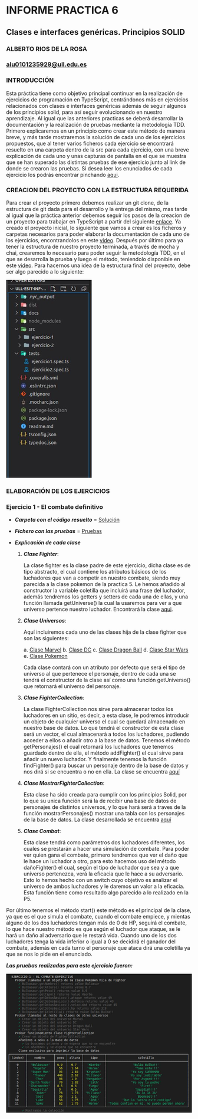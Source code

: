 # INFORME PRACTICA 6
## Clases e interfaces genéricas. Principios SOLID
### ALBERTO RIOS DE LA ROSA
### alu0101235929@ull.edu.es

### INTRODUCCIÓN

Esta práctica tiene como objetivo principal continuar en la realización de ejercicios de programación en TypeScript, centrándonos más en ejercicios relacionados con clases e interfaces genéricas además de seguir algunos de los principios solid, para así seguir evolucionando en nuestro aprendizaje. Al igual que las anteriores practicas se deberá desarrollar la documentación y la realización de pruebas mediante la metodología TDD. Primero explicaremos en un principio como crear este método de manera breve, y más tarde mostraremos la solución de cada uno de los ejercicios propuestos, que al tener varios ficheros cada ejercicio se encontrará resuelto en una carpeta dentro de la src para cada ejercicio, con una breve explicación de cada uno y unas capturas de pantalla en el que se muestra que se han superado las distintas pruebas de ese ejercicio junto al link de donde se crearon las pruebas. Si desea leer los enunciados de cada ejercicio los podrás encontrar pinchando [aqui](https://ull-esit-inf-dsi-2021.github.io/prct06-generics-solid/).

### CREACION DEL PROYECTO CON LA ESTRUCTURA REQUERIDA

Para crear el proyecto primero debemos realizar un git clone, de la estructura de git dada para el desarrollo y la entrega del mismo, mas tarde al igual que la práctica anterior debemos seguir los pasos de la creacion de un proyecto para trabajar en TypeScript a partir del siguiente [enlace](https://ull-esit-inf-dsi-2021.github.io/typescript-theory/typescript-project-setup.html). Ya creado el proyecto inicial, lo siguiente que vamos a crear es los ficheros y carpetas necesarios para poder elaborar la documentación de cada uno de los ejercicios, encontrandolos en este [video](https://drive.google.com/file/d/19LLLCuWg7u0TjjKz9q8ZhOXgbrKtPUme/view). Después por último para ya tener la estructura de nuestro proyecto terminada, a través de mocha y chai, crearemos lo necesario para poder seguir la metodología TDD, en el que se desarrolla la prueba y luego el método, teniendolo disponible en este [video](https://drive.google.com/file/d/1-z1oNOZP70WBDyhaaUijjHvFtqd6eAmJ/view). Para hacernos una idea de la estructura final del proyecto, debe ser algo parecido a lo siguiente:

   ![Ejercicio1Funcion](imagenes/estructuraP6.JPG) 

### ELABORACIÓN DE LOS EJERCICIOS

### Ejercicio 1 - El combate definitivo

 - ___Carpeta con el código resuelto___ = [Solución](https://github.com/ULL-ESIT-INF-DSI-2021/ull-esit-inf-dsi-20-21-prct06-generics-solid-Espinette/tree/master/src/ejercicio-1)
 
 - ___Fichero con las pruebas___ = [Pruebas](https://github.com/ULL-ESIT-INF-DSI-2021/ull-esit-inf-dsi-20-21-prct06-generics-solid-Espinette/blob/master/tests/ejercicio1.spec.ts)

 - ___Explicación de cada clase___

    1. ___Clase Fighter___:

         La clase fighter es la clase padre de este ejercicio, dicha clase es de tipo abstracto, el cual contiene los atributos básicos de los luchadores que van a competir en nuestro combate, siendo muy parecida a la clase pokemon de la practica 5. Le hemos añadido al constructor la variable coletilla que incluirá una frase del luchador, además tendremos los getters y setters de cada una de ellas, y una función llamada getUniverse() la cual la usaremos para ver a que universo pertence nuestro luchador. Encontrará la clase [aqui](https://github.com/ULL-ESIT-INF-DSI-2021/ull-esit-inf-dsi-20-21-prct06-generics-solid-Espinette/blob/master/src/ejercicio-1/fighter.ts).
         
    2. ___Clase Universos___:

         Aquí incluiremos cada uno de las clases hija de la clase fighter que son las siguientes:
         
         a. [Clase Marvel](https://github.com/ULL-ESIT-INF-DSI-2021/ull-esit-inf-dsi-20-21-prct06-generics-solid-Espinette/blob/master/src/ejercicio-1/marvel.ts)
         b. [Clase DC](https://github.com/ULL-ESIT-INF-DSI-2021/ull-esit-inf-dsi-20-21-prct06-generics-solid-Espinette/blob/master/src/ejercicio-1/dc.ts)
         c. [Clase Dragon Ball](https://github.com/ULL-ESIT-INF-DSI-2021/ull-esit-inf-dsi-20-21-prct06-generics-solid-Espinette/blob/master/src/ejercicio-1/dragonBall.ts)
         d. [Clase Star Wars](https://github.com/ULL-ESIT-INF-DSI-2021/ull-esit-inf-dsi-20-21-prct06-generics-solid-Espinette/blob/master/src/ejercicio-1/starWars.ts)
         e. [Clase Pokemon](https://github.com/ULL-ESIT-INF-DSI-2021/ull-esit-inf-dsi-20-21-prct06-generics-solid-Espinette/blob/master/src/ejercicio-1/pokemon.ts)
         
         Cada clase contará con un atributo por defecto que será el tipo de universo al que pertenece el personaje, dentro de cada una se tendrá el constructor de la clase así como una función getUniverso() que retornará el universo del personaje.
   
   3. ___Clase FighterCollection___:

         La clase FighterCollection nos sirve para almacenar todos los luchadores en un sitio, es decir, a esta clase, le podremos introducir un objeto de cualquier universo el cual se quedará almacenado en nuestro base de datos. Lo que tendrá el constructor de esta clase será un vector, el cual almacenará a todos los luchadores, pudiendo acceder a ellos o añadir otro a la base de datos. Tenemos el método getPersonajes() el cual retornará los luchadores que tenemos guardado dentro de ella, el método addFighter() el cual sirve para añadir un nuevo luchador. Y finalmente tenemos la función findFighter() para buscar un personaje dentro de la base de datos y nos dirá si se encuentra o no en ella. La clase se encuentra [aquí](https://github.com/ULL-ESIT-INF-DSI-2021/ull-esit-inf-dsi-20-21-prct06-generics-solid-Espinette/blob/master/src/ejercicio-1/fighterColleccion.ts)
         
   4. ___Clase MostrarFighterCollection___:

         Esta clase ha sido creada para cumplir con los principios Solid, por lo que su unica función será la de recibir una base de datos de personajes de distintos universos, y lo que hará será a traves de la función mostrarPersonajes() mostrar una tabla con los personajes de la base de datos. La clase desarrollada se encuentra [aquí](https://github.com/ULL-ESIT-INF-DSI-2021/ull-esit-inf-dsi-20-21-prct06-generics-solid-Espinette/blob/master/src/ejercicio-1/mostrarFighterColleccion.ts) 
         
   5. ___Clase Combat___:

         Esta clase tendrá como parámetros dos luchadores diferentes, los cuales se prestarán a hacer una simulación de combate. Para poder ver quien gana el combate, primero tendremos que ver el daño que le hace un luchador a otro, para esto hacemos uso del método dañoFighter() el cual, según el tipo de luchador que sea y a que universo pertenezca, verá la eficacia que le hace a su adversario. Esto lo hemos hecho con un switch cuyo objetivo es analizar el universo de ambos luchadores y le daremos un valor a la eficacia. Esta función tiene como resultado algo parecido a lo realizado en la P5.

Por último tenemos el método start() este método es el principal de la clase, ya que es el que simula el combate, cuando el combate empiece, y mientas alguno de los dos luchadores tengan más de 0 de HP, seguirá el combate, lo que hace nuestro método es que según el luchador que ataque, se le hará un daño al adversario que le restará vida. Cuando uno de los dos luchadores tenga la vida inferior o igual a 0 se decidirá el ganador del combate, además en cada turno el personaje que ataca dirá una coletilla ya que se nos lo pide en el enunciado.


   ___Las pruebas realizadas para este ejercicio fueron:___
    
   ![Ejercicio1Funcion](Imagenes/Prueba1.JPG) 

       
     

         
